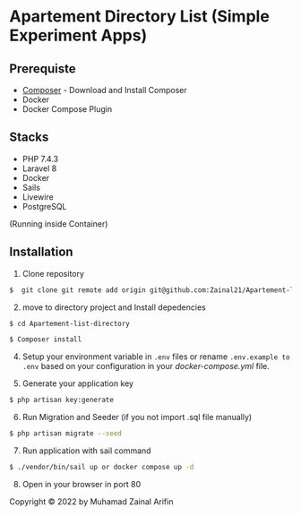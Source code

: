 # Apartement Directory List (Simple Experiment Apps)

## Prerequiste

-   [Composer](https://getcomposer.org/) - Download and Install Composer
-   Docker
-   Docker Compose Plugin

## Stacks

-   PHP 7.4.3 
-   Laravel 8
-   Docker
-   Sails
-   Livewire 
-   PostgreSQL 

(Running inside Container)

## Installation

1. Clone repository

```bash
$  git clone git remote add origin git@github.com:Zainal21/Apartement-list-directory.git
```

2. move to directory project and Install depedencies

```bash
$ cd Apartement-list-directory

$ Composer install
```

4. Setup your environment variable in `.env` files or rename `.env.example to .env` based on your configuration in your _docker-compose.yml_ file.


5. Generate your application key

```bash
$ php artisan key:generate
```

6. Run Migration and Seeder (if you not import .sql file manually)

```bash
$ php artisan migrate --seed
```

7. Run application with sail command

```bash
$ ./vendor/bin/sail up or docker compose up -d
```

8. Open in your browser in port 80 


Copyright © 2022 by Muhamad Zainal Arifin
